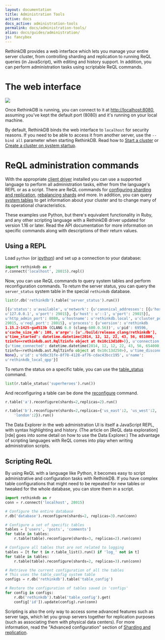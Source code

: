 ```yaml
---
layout: documentation
title: Administration Tools
active: docs
docs_active: administration-tools
permalink: docs/administration-tools/
alias: docs/guides/administration/
js: fancybox
---
```


RethinkDB provides a web interface which lets you manage your entire server cluster, from controlling sharding and replication to running ReQL queries (in JavaScript), with editing and history support. In addition, you can perform administration tasks using scriptable ReQL commands.

# The web interface #

<a class="screenshot-thumbnail" href="/assets/images/docs/administration/webui.png"><img src="/assets/images/docs/administration/thumbnails/webui.png" /></a>

Once RethinkDB is running, you can connect to it at <http://localhost:8080>, assuming you've kept the default port (8080) and it's running on your local machine.

By default, RethinkDB binds the web interface to `localhost` for security reasons. If you need to be able to access it from another server, use the `--bind all` parameter when starting RethinkDB. Read how to [Start a cluster][sc] or [Create a cluster on system startup][cc].

[sc]: /docs/start-a-cluster/
[cc]: /docs/cluster-on-startup/

# ReQL administration commands #

With the appropriate [client driver][cd] installed you can use a supported language to perform all administration tasks, either from the language's REPL or as a script. There are ReQL commands for [configuring sharding and replication](/api/python/reconfigure), [rebalancing shards](/api/python/rebalance) and more. In addition, you can query [system tables](/docs/system-tables/) to get information about your cluster and to change many of its operational characteristics.

[cd]: /docs/install-drivers/

These examples use Python, but there's equivalent functionality in Ruby, and any other scripting language with a RethinkDB driver updated for version 1.16 or later. Read the API documentation for more information on specific commands along with descriptions of their return values.

## Using a REPL ##

Load `python` (or [ipython](http://ipython.org)) and set up a connection to your database:

```py
import rethinkdb as r
r.connect('localhost', 28015).repl()
```

Now, you can use ReQL commands to query system tables and perform reconfiguration commands. To return the server status, you can query the `server_status` system table in the special `rethinkdb` database.

```py
list(r.db('rethinkdb').table('server_status').run())

[{u'status': u'available', u'network': {u'canonical_addresses': [{u'host':
u'127.0.0.1', u'port': 29015}, {u'host': u'::1', u'port': 29015}],
u'http_admin_port': 8080, u'hostname': u'rethinkdb.local', u'cluster_port':
29015, u'reql_port': 28015}, u'process': {u'version': u'rethinkdb
1.15.2-1425-gad513b (CLANG 6.0 (clang-600.0.56))', u'pid': 69596,
u'cache_size_mb': 100, u'argv': [u'./build/release_clang/rethinkdb'],
u'time_started': datetime.datetime(2014, 12, 12, 22, 43, 56, 651000,
tzinfo=<rethinkdb.ast.RqlTzinfo object at 0x10c13d1d0>)}, u'connection':
{u'time_connected': datetime.datetime(2014, 12, 12, 22, 43, 56, 654000,
tzinfo=<rethinkdb.ast.RqlTzinfo object at 0x10c13d250>), u'time_disconnected':
None}, u'id': u'6dbc31fe-8f78-4128-af76-cdac43bcc195', u'name':
u'rethinkdb_local_qpp'}]
```

To return the status on a specific table, you can use the [table_status](/api/python/table_status) command.

```py
list(r.table_status('superheroes').run())
```

And reconfiguring a table can be done the [reconfigure](/api/python/reconfigure) command.

```py
r.table('a').reconfigure(shards=2,replicas=2).run()

r.table('b').reconfigure(shards=2,replicas={'us_east':2, 'us_west':2,
    'london':2}).run()
```

The Data Explorer in the web administration UI is itself a JavaScript REPL, with syntax highlighting and history. (The article on [ReQL data exploration][rde] goes into some detail on how to use the Data Explorer.) The advantage of scripting languages with ReQL comes into play when writing administration scripts.

## Scripting ReQL ##

By using ReQL with a language like Python, it becomes easy to script administrative and configuration tasks with RethinkDB. If you have complex table configurations that might need to be repeated for new tables or tweaked for the whole database, you can store them in a script.

```py
import rethinkdb as r
conn = r.connect('localhost', 28015)

# Configure the entire database
r.db('database').reconfigure(shards=2, replicas=3).run(conn)

# Configure a set of specific tables
tables = ['users', 'posts', 'comments']
for table in tables:
    r.table(table).reconfigure(shards=3, replicas=2).run(conn)

# Configure all tables that are not related to logging
tables = [t for t in r.table_list().run() if 'log_' not in t]
for table in tables:
    r.table(table).reconfigure(shards=2, replicas=3).run(conn)

# Retrieve the current configuration of all the tables
# This uses the table_config system table
configs = r.db('rethinkdb').table('table_config')

# Restore the configuration of tables saved in 'configs'
for config in configs:
    r.db('rethinkdb').table('table_config').get(
    config['id']).update(config).run(conn)
```

Scripting is also the only way to access some advanced features such as server tags, which let you group servers together for replication purposes (such as associating them with physical data centers). For more information, read the "Advanced configuration" section of [Sharding and replication][sr].

[sr]: /docs/sharding-and-replication/
